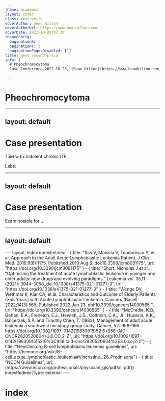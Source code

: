 ```yaml
---
theme: academic
layout: cover
class: text-white
coverAuthor: beau hilton 
coverAuthorUrl: https://www.beauhilton.com
coverDate: 2022-10-28T07:30
themeConfig:
  paginationX: r
  paginationY: t
  paginationPagesDisabled: [1]
title: heyo second prezo
info: |
  # Pheochromocytoma
  Case Conference 2022-10-28, [Beau Hilton](https://www.beauhilton.com)

---
```


# Pheochromocytoma

<!-- download: true -->
<!-- exportFilename: 2022-10-28-pheo -->

---
layout: default
---

# Case presentation

75M w hx indolent chronic ITP, 

Labs:


---
layout: default
---

# Case presentation

Exam notable for ...

---
layout: default
---

<Footnotes separator>
  <Footnote :number=1><a href="https://doi.org/10.1186/s43046-022-00116-5" rel="noreferrer" target="_blank"></a></Footnote>
</Footnotes>
---
layout: index
indexEntries:
  - { title: "Sas V, Moisoiu V, Teodorescu P, et al. Approach to the Adult Acute Lymphoblastic Leukemia Patient. J Clin Med. 2019;8(8):1175. Published 2019 Aug 6. doi:10.3390/jcm8081175", uri: "https://doi.org/10.3390/jcm8081175" }
  - { title: "Short, Nicholas J et al. “Optimizing the treatment of acute lymphoblastic leukemia in younger and older adults: new drugs and evolving paradigms.” Leukemia vol. 35,11 (2021): 3044-3058. doi:10.1038/s41375-021-01277-3", uri: "https://doi.org/10.1038/s41375-021-01277-3" }
  - { title: "Wenge DV, Wethmar K, Klar CA, et al. Characteristics and Outcome of Elderly Patients (>55 Years) with Acute Lymphoblastic Leukemia. Cancers (Basel). 2022;14(3):565. Published 2022 Jan 23. doi:10.3390/cancers14030565
", uri: "https://doi.org/10.3390/cancers14030565" }
  - { title: "McCredie, K.B., Gehan, E.A., Freireich, E.J., Hewlett, J.S., Coltman, C.A., Jr., Hussein, K.K., Balcerzak, S.P. and Timothy Chen, T. (1983), Management of adult acute leukemia a southwest oncology group study. Cancer, 52: 958-966. https://doi.org/10.1002/1097-0142(19830915)52:6<958::AID-CNCR2820520604>3.0.CO;2-Z", uri: "https://doi.org/10.1002/1097-0142(19830915)52:6%3C958::aid-cncr2820520604%3E3.0.co;2-z"}
  - { title: "HemOnc.org B-cell lymphoblastic leukemia guidelines", uri: "https://hemonc.org/wiki/B-cell_acute_lymphoblastic_leukemia#Vincristine_.26_Prednisone"}
  - { title: "NCCN Guidelines", uri: (https://www.nccn.org/professionals/physician_gls/pdf/all.pdf)}
indexRedirectType: external
---

# index

